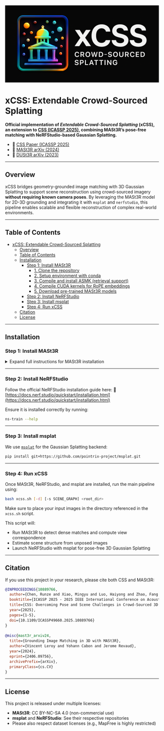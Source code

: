 ![banner](assets/xcss.png)

# xCSS: Extendable Crowd-Sourced Splatting

**Official implementation of _Extendable Crowd-Sourced Splatting_ (xCSS), an extension to [CSS (ICASSP 2025)](https://ieeexplore.ieee.org/document/10889766), combining MASt3R’s pose-free matching with NeRFStudio-based Gaussian Splatting.**

- 📘 [CSS Paper (ICASSP 2025)](https://ieeexplore.ieee.org/document/10889766)
- 📘 [MASt3R arXiv (2024)](https://arxiv.org/abs/2406.09756)
- 📘 [DUSt3R arXiv (2023)](https://arxiv.org/abs/2312.14132)

---

## Overview

xCSS bridges geometry-grounded image matching with 3D Gaussian Splatting to support scene reconstruction using crowd-sourced imagery **without requiring known camera poses**. By leveraging the MASt3R model for 2D-3D grounding and integrating it with `msplat` and `nerfstudio`, this pipeline enables scalable and flexible reconstruction of complex real-world environments.

---

## Table of Contents

- [xCSS: Extendable Crowd-Sourced Splatting](#xcss-extendable-crowd-sourced-splatting)
  - [Overview](#overview)
  - [Table of Contents](#table-of-contents)
  - [Installation](#installation)
    - [Step 1: Install MASt3R](#step-1-install-mast3r)
      - [1. Clone the repository](#1-clone-the-repository)
      - [2. Setup environment with conda](#2-setup-environment-with-conda)
      - [3. Compile and install ASMK (retrieval support)](#3-compile-and-install-asmk-retrieval-support)
      - [4. Compile CUDA kernels for RoPE embeddings](#4-compile-cuda-kernels-for-rope-embeddings)
      - [5. Download pre-trained MASt3R models](#5-download-pre-trained-mast3r-models)
    - [Step 2: Install NeRFStudio](#step-2-install-nerfstudio)
    - [Step 3: Install msplat](#step-3-install-msplat)
    - [Step 4: Run xCSS](#step-4-run-xcss)
  - [Citation](#citation)
  - [License](#license)

---

## Installation

### Step 1: Install MASt3R

<details>
<summary>Expand full instructions for MASt3R installation</summary>

#### 1. Clone the repository

```bash
git clone --recursive https://github.com/naver/mast3r
cd mast3r
````

#### 2. Setup environment with conda

```bash
conda create -n mast3r python=3.11 cmake=3.14.0
conda activate mast3r
conda install pytorch torchvision pytorch-cuda=12.1 -c pytorch -c nvidia
pip install -r requirements.txt
pip install -r dust3r/requirements.txt
pip install -r dust3r/requirements_optional.txt  # for HEIC image and visual localization support
```

#### 3. Compile and install ASMK (retrieval support)

```bash
pip install cython
git clone https://github.com/jenicek/asmk
cd asmk/cython/
cythonize *.pyx
cd ..
pip install .
```

#### 4. Compile CUDA kernels for RoPE embeddings

```bash
cd dust3r/croco/models/curope/
python setup.py build_ext --inplace
cd ../../../../
```

#### 5. Download pre-trained MASt3R models

```bash
mkdir -p checkpoints/
wget https://download.europe.naverlabs.com/ComputerVision/MASt3R/MASt3R_ViTLarge_BaseDecoder_512_catmlpdpt_metric.pth -P checkpoints/
wget https://download.europe.naverlabs.com/ComputerVision/MASt3R/MASt3R_ViTLarge_BaseDecoder_512_catmlpdpt_metric_retrieval_trainingfree.pth -P checkpoints/
wget https://download.europe.naverlabs.com/ComputerVision/MASt3R/MASt3R_ViTLarge_BaseDecoder_512_catmlpdpt_metric_retrieval_codebook.pkl -P checkpoints/
```

</details>

---

### Step 2: Install NeRFStudio

Follow the official NeRFStudio installation guide here:
📘 [https://docs.nerf.studio/quickstart/installation.html](https://docs.nerf.studio/quickstart/installation.html)

Ensure it is installed correctly by running:

```bash
ns-train --help
```

---

### Step 3: Install msplat

We use [`msplat`](https://github.com/pointrix-project/msplat) for the Gaussian Splatting backend:

```bash
pip install git+https://github.com/pointrix-project/msplat.git
```

---

### Step 4: Run xCSS

Once MASt3R, NeRFStudio, and msplat are installed, run the main pipeline using:

```bash
bash xcss.sh [-d] [-s SCENE_GRAPH] <root_dir>
```

Make sure to place your input images in the directory referenced in the `xcss.sh` script.

This script will:

* Run MASt3R to detect dense matches and compute view correspondence
* Estimate scene structure from unposed images
* Launch NeRFStudio with msplat for pose-free 3D Gaussian Splatting

---

## Citation

If you use this project in your research, please cite both CSS and MASt3R:

```bibtex
@INPROCEEDINGS{10889766,
  author={Chen, Runze and Xiao, Mingyu and Luo, Haiyong and Zhao, Fang and Wu, Fan and Xiong, Hao and Liu, Qi and Song, Meng},
  booktitle={ICASSP 2025 - 2025 IEEE International Conference on Acoustics, Speech and Signal Processing (ICASSP)}, 
  title={CSS: Overcoming Pose and Scene Challenges in Crowd-Sourced 3D Gaussian Splatting}, 
  year={2025},
  pages={1-5},
  doi={10.1109/ICASSP49660.2025.10889766}
}

@misc{mast3r_arxiv24,
  title={Grounding Image Matching in 3D with MASt3R}, 
  author={Vincent Leroy and Yohann Cabon and Jerome Revaud},
  year={2024},
  eprint={2406.09756},
  archivePrefix={arXiv},
  primaryClass={cs.CV}
}
```

---

## License

This project is released under multiple licenses:

* **MASt3R**: CC BY-NC-SA 4.0 (non-commercial use)
* **msplat** and **NeRFStudio**: See their respective repositories
* Please also respect dataset licenses (e.g., MapFree is highly restricted)

